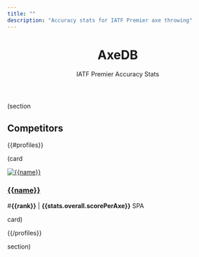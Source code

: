 ```yaml
---
title: ""
description: "Accuracy stats for IATF Premier axe throwing"
---
```


<header class="text-center">
  <h1 class="huge">AxeDB</h1>
  <p>IATF Premier Accuracy Stats</p>
</header>

(section

## Competitors

{{#profiles}}

(card

<div class="grid stack auto-fill-auto items-y-center">
  <div>
    <a href="/{{profileId}}">
      <img alt="{{name}}" src="/{{profileId}}.png" class="size100">
    </a>
  </div>
  <div>
    <h3>
      <a href="/{{profileId}}">{{name}}</a>
    </h3>
  </div>
  <div>
    <p>#<strong>{{rank}}</strong> | <strong>{{stats.overall.scorePerAxe}}</strong> SPA</p>
  </div>
</div>

card)

{{/profiles}}

section)
